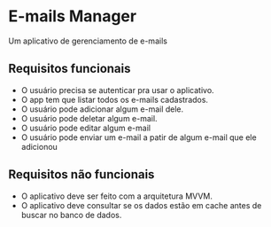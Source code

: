 # E-mails Manager
Um aplicativo de gerenciamento de e-mails

## Requisitos funcionais
- O usuário precisa se autenticar pra usar o aplicativo.
- O app tem que listar todos os e-mails cadastrados.
- O usuário pode adicionar algum e-mail dele. 
- O usuário pode deletar algum e-mail.
- O usuário pode editar algum e-mail
- O usuário pode enviar um e-mail a patir de algum e-mail que ele adicionou


## Requisitos não funcionais
- O aplicativo deve ser feito com a arquitetura MVVM.
- O aplicativo deve consultar se os dados estão em cache antes de buscar no banco de dados.
